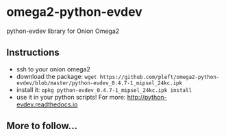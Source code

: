 # omega2-python-evdev
python-evdev library for Onion Omega2

## Instructions

- ssh to your onion omega2
- download the package: `wget https://github.com/pleft/omega2-python-evdev/blob/master/python-evdev_0.4.7-1_mipsel_24kc.ipk`
- install it: `opkg python-evdev_0.4.7-1_mipsel_24kc.ipk install`
- use it in your python scripts! For more: http://python-evdev.readthedocs.io

## More to follow...
